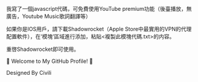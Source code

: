 我寫了一個javascript代碼，可免費使用YouTube premium功能（後臺播放，無廣告，Youtube Music歌詞翻譯等）

如果你是IOS用戶，請下載Shadowrocket（Apple Store中最實用的VPN的代理配置軟件），在‘模塊’區域進行添加，粘貼<複製此模塊代碼.txt>的内容。

重啓Shadowrocket即可使用。




🌟 Welcome to My GitHub Profile! 🌟

Designed By Civili
